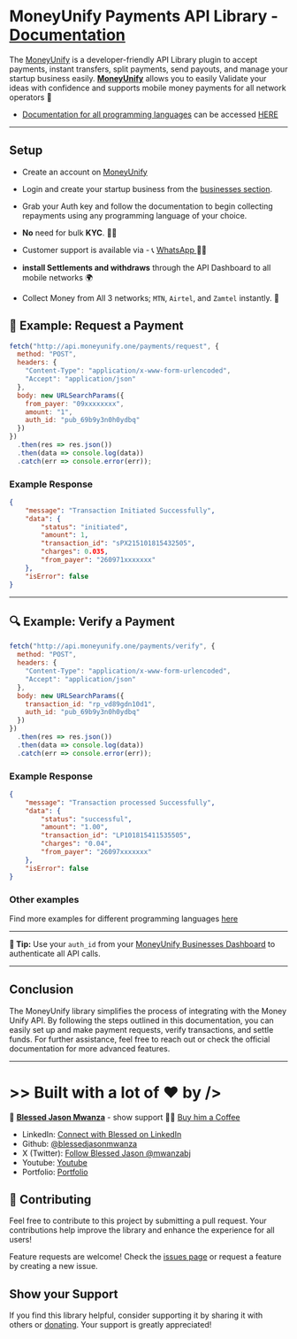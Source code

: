 # MoneyUnify Payments API Library - [Documentation](https://owk7kqf8sn.apidog.io/)

The [MoneyUnify](http://moneyunify.one) is a developer-friendly API Library plugin to accept payments, instant transfers, split payments, send payouts, and manage your startup business easily. [**MoneyUnify**](http://moneyunify.one) allows you to easily Validate your ideas with confidence and supports mobile money payments for all network operators 🚀

- [Documentation for all programming languages](https://owk7kqf8sn.apidog.io/) can be accessed [HERE](https://owk7kqf8sn.apidog.io/)

---


## Setup

- Create an account on [MoneyUnify](http://moneyUnify.one)
- Login and create your startup business from the [businesses section](http://moneyunify.one/businesses).
- Grab your Auth key and follow the documentation to begin collecting repayments using any programming language of your choice.
    
- **No** need for bulk **KYC**. 🚫📝
    
- Customer support is available via - 📞 [WhatsApp ](https://wa.me/+260971943638) 🤙🏾
    
- **install Settlements and withdraws** through the API Dashboard to all mobile networks 🌍
    
- Collect Money from All 3 networks; `MTN`, `Airtel`, and `Zamtel` instantly. 🚀
    


## 💸 Example: Request a Payment

```js
fetch("http://api.moneyunify.one/payments/request", {
  method: "POST",
  headers: {
    "Content-Type": "application/x-www-form-urlencoded",
    "Accept": "application/json"
  },
  body: new URLSearchParams({
    from_payer: "09xxxxxxxx",
    amount: "1",
    auth_id: "pub_69b9y3n0h0ydbq"
  })
})
  .then(res => res.json())
  .then(data => console.log(data))
  .catch(err => console.error(err));
````

### Example Response

```json
{
    "message": "Transaction Initiated Successfully",
    "data": {
        "status": "initiated",
        "amount": 1,
        "transaction_id": "sPX215101815432505",
        "charges": 0.035,
        "from_payer": "260971xxxxxxx"
    },
    "isError": false
}
```

---

## 🔍 Example: Verify a Payment

```js
fetch("http://api.moneyunify.one/payments/verify", {
  method: "POST",
  headers: {
    "Content-Type": "application/x-www-form-urlencoded",
    "Accept": "application/json"
  },
  body: new URLSearchParams({
    transaction_id: "rp_vd89gdn10d1",
    auth_id: "pub_69b9y3n0h0ydbq"
  })
})
  .then(res => res.json())
  .then(data => console.log(data))
  .catch(err => console.error(err));
```

### Example Response

```json
{
    "message": "Transaction processed Successfully",
    "data": {
        "status": "successful",
        "amount": "1.00",
        "transaction_id": "LP101815411535505",
        "charges": "0.04",
        "from_payer": "26097xxxxxxx"
    },
    "isError": false
}
```

### Other examples
Find more examples for different programming languages [here](https://owk7kqf8sn.apidog.io/)

---

**📘 Tip:**
Use your `auth_id` from your [MoneyUnify Businesses Dashboard](http://moneyunify.one/businesses) to authenticate all API calls.


---

## Conclusion

The MoneyUnify library simplifies the process of integrating with the Money Unify API. By following the steps outlined in this documentation, you can easily set up and make payment requests, verify transactions, and settle funds. For further assistance, feel free to reach out or check the official documentation for more advanced features.

---

# >> Built with a lot of ❤ by />

👤 [**Blessed Jason Mwanza**](https://blessedjasonmwanza.github.io) - show support 💖🙌 [Buy him a Coffee](https://www.buymeacoffee.com/mwanzabj)

- LinkedIn: [Connect with Blessed on LinkedIn](https://www.linkedin.com/in/blessedjasonmwanza)
- Github: [@blessedjasonmwanza](https://github.com/blessedjasonmwanza)
- X (Twitter): [Follow Blessed Jason @mwanzabj](https://x.com/mwanzabj)
- Youtube: [Youtube](https://www.youtube.com/@blessedjasonmwanza)
- Portfolio: [Portfolio](https://blessedjasonmwanza.github.io)

## 🤝 Contributing

Feel free to contribute to this project by submitting a pull request. Your contributions help improve the library and enhance the experience for all users!

Feature requests are welcome! Check the [issues page](https://github.com/blessedjasonmwanza/MoneyUnify/issues) or request a feature by creating a new issue.

## Show your Support

If you find this library helpful, consider supporting it by sharing it with others or [donating](https://www.buymeacoffee.com/mwanzabj). Your support is greatly appreciated!